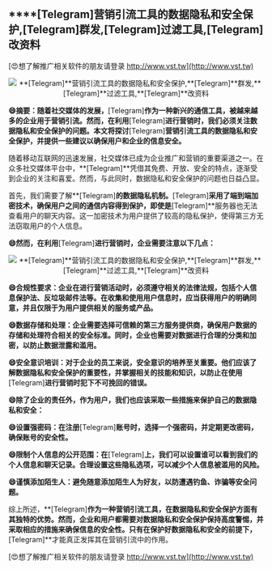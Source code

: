 ## ****[Telegram]**营销引流工具的数据隐私和安全保护,**[Telegram]**群发,**[Telegram]**过滤工具,**[Telegram]**改资料**

[😍想了解推广相关软件的朋友请登录 http://www.vst.tw](http://www.vst.tw)

 <center><img src="https://vst.tw/MP4/tuiguang/png/7.png" alt="**[Telegram]**营销引流工具的数据隐私和安全保护,**[Telegram]**群发,**[Telegram]**过滤工具,**[Telegram]**改资料"></center>

**😄摘要：随着社交媒体的发展，**[Telegram]**作为一种新兴的通信工具，被越来越多的企业用于营销引流。然而，在利用**[Telegram]**进行营销时，我们必须关注数据隐私和安全保护的问题。本文将探讨**[Telegram]**营销引流工具的数据隐私和安全保护，并提供一些建议以确保用户和企业的信息安全。**

随着移动互联网的迅速发展，社交媒体已成为企业推广和营销的重要渠道之一。在众多社交媒体平台中，**[Telegram]**凭借其免费、开放、安全的特点，逐渐受到企业的关注和喜爱。然而，与此同时，数据隐私和安全保护的问题也日益凸显。

首先，我们需要了解**[Telegram]**的数据隐私机制。**[Telegram]**采用了端到端加密技术，确保用户之间的通信内容得到保护，即使是**[Telegram]**服务器也无法查看用户的聊天内容。这一加密技术为用户提供了较高的隐私保护，使得第三方无法窃取用户的个人信息。

**😄然而，在利用**[Telegram]**进行营销时，企业需要注意以下几点：**

 <center><img src="https://vst.tw/MP4/tuiguang/png/7.png" alt="**[Telegram]**营销引流工具的数据隐私和安全保护,**[Telegram]**群发,**[Telegram]**过滤工具,**[Telegram]**改资料"></center>

**😄合规性要求：企业在进行营销活动时，必须遵守相关的法律法规，包括个人信息保护法、反垃圾邮件法等。在收集和使用用户信息时，应当获得用户的明确同意，并且仅限于为用户提供相关的服务或产品。**

**😄数据存储和处理：企业需要选择可信赖的第三方服务提供商，确保用户数据的存储和处理符合相关的安全标准。同时，企业也需要对数据进行合理的分类和加密，以防止数据泄露和滥用。**

**😄安全意识培训：对于企业的员工来说，安全意识的培养至关重要。他们应该了解数据隐私和安全保护的重要性，并掌握相关的技能和知识，以防止在使用**[Telegram]**进行营销时犯下不可挽回的错误。**

**😄除了企业的责任外，作为用户，我们也应该采取一些措施来保护自己的数据隐私和安全：**

**😄设置强密码：在注册**[Telegram]**账号时，选择一个强密码，并定期更改密码，确保账号的安全性。**

**😄限制个人信息的公开范围：在**[Telegram]**上，我们可以设置谁可以看到我们的个人信息和聊天记录。合理设置这些隐私选项，可以减少个人信息被滥用的风险。**

**😄谨慎添加陌生人：避免随意添加陌生人为好友，以防遭遇钓鱼、诈骗等安全问题。**

综上所述，**[Telegram]**作为一种营销引流工具，在数据隐私和安全保护方面有其独特的优势。然而，企业和用户都需要对数据隐私和安全保护保持高度警惕，并采取相应的措施来确保信息的安全性。只有在保护好数据隐私和安全的前提下，**[Telegram]**才能真正发挥其在营销引流中的作用。

[😍想了解推广相关软件的朋友请登录 http://www.vst.tw](http://www.vst.tw)



